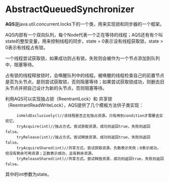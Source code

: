 # **A**bstract**Q**ueued**S**ynchronizer

 **AQS**是java.util.concurrent.locks下的一个类，用来实现锁和同步器的一个框架。
 
 AQS内部有一个双向队列，每个Node代表一个正在等待的线程；AQS还有有个叫state的整型变量，用来控制线程的同步，state = 0表示没有线程获取锁，state > 0表示有线程占有锁。
 
 一个线程尝试获取锁，如果成功则占有锁，失败则会被作为一个节点添加到队列中，阻塞等待。
 
 占有锁的线程释放锁时，会唤醒队列中的线程。被唤醒的线程检查自己的前置节点是否为头节点，是则尝试获取锁，否则阻塞等待；如果尝试获取锁成功，则删去旧头节点并把自己设计为新的头节点，否则阻塞等待。
 
 利用AQS可以实现独占锁（ReentrantLock）和 共享锁（ReentrantReadWriteLock），AQS提供了几个模板方法供子类实现：
 
         isHeldExclusively()//该线程是否正在独占资源。只有用到condition才需要去实现它。
         tryAcquire(int)//独占方式。尝试获取资源，成功则返回true，失败则返回false。
         tryRelease(int)//独占方式。尝试释放资源，成功则返回true，失败则返回false。
         tryAcquireShared(int)//共享方式。尝试获取资源。负数表示失败；0表示成功，但没有剩余可用资源；正数表示成功，且有剩余资源。
         tryReleaseShared(int)//共享方式。尝试释放资源，成功则返回true，失败则返回false。

其中的int参数为state。

 
 

